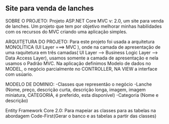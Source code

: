 ## Site para venda de lanches 

SOBRE O PROJETO:
Projeto ASP.NET Core MVC v: 2.0, um site para venda de lanches. Um projeto que tem por objetivo melhorar minhas habilidades com os recursos do MVC criando uma aplicação simples.


ARQUITETURA DO PROJETO:
Para este projeto foi usada a arquitetura MONOLÍTICA (UI Layer ===> MVC ), onde na camada de apresentação de uma raquitetura em três camadas( UI Layer --> Business Logic Layer --> Data Access Layer), usamos somente a camada de apresentação e nela usamos o Padrão MVC. Na aplicação definimos Modelo de dados no MODEL, o negócio parcialmente no CONTROLLER, NA VIEW a interface com usúario.


MODELO DE DOMINIO:
-Classes que representão o negócio
-Lanche (Nome, preço, descrição curta, descrição longa, imagem, imagem miniatura, CATEGORIA, é preferido, esta disponível)
-Categoria (Nome e descrição)

Entity Framework Core 2.0: Para mapeiar as classes para as tabelas na abordagem Code-First(Gerar o banco e as tabelas a partir das classes)

